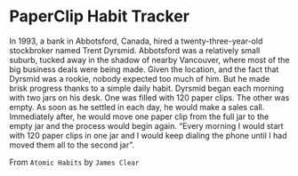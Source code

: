 # PaperClip Habit Tracker

In 1993, a bank in Abbotsford, Canada, hired a twenty-three-year-old
stockbroker named Trent Dyrsmid. Abbotsford was a relatively small
suburb, tucked away in the shadow of nearby Vancouver, where most
of the big business deals were being made. Given the location, and the
fact that Dyrsmid was a rookie, nobody expected too much of him. But
he made brisk progress thanks to a simple daily habit.
Dyrsmid began each morning with two jars on his desk. One was
filled with 120 paper clips. The other was empty. As soon as he settled
in each day, he would make a sales call. Immediately after, he would
move one paper clip from the full jar to the empty jar and the process
would begin again. “Every morning I would start with 120 paper clips
in one jar and I would keep dialing the phone until I had moved them
all to the second jar”.

From `Atomic Habits` by `James Clear`